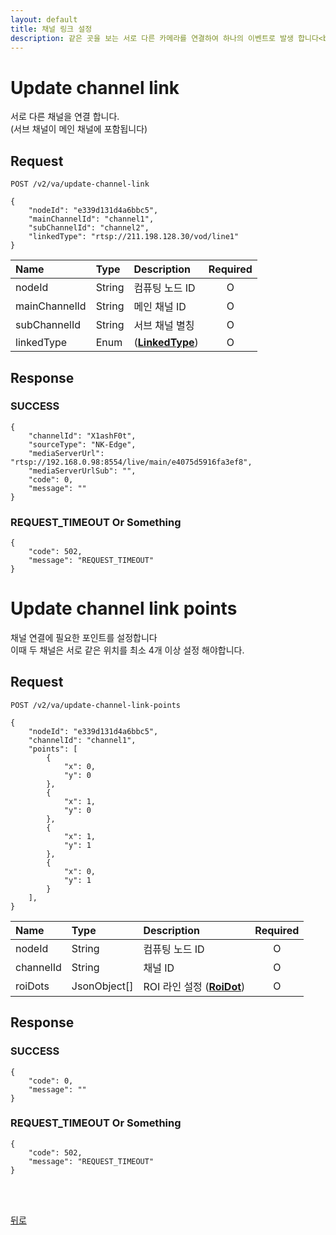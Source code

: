 ```yaml
---
layout: default
title: 채널 링크 설정
description: 같은 곳을 보는 서로 다른 카메라를 연결하여 하나의 이벤트로 발생 합니다<br>일반적으로 RGB + IR 카메라의 조합으로 사용됩니다.
---
```


# Update channel link
서로 다른 채널을 연결 합니다.
<br>
(서브 채널이 메인 채널에 포함됩니다)

## Request
```
POST /v2/va/update-channel-link

{
    "nodeId": "e339d131d4a6bbc5",
    "mainChannelId": "channel1",
    "subChannelId": "channel2",
    "linkedType": "rtsp://211.198.128.30/vod/line1"
}
```

| Name | Type | Description | Required |
| :---- | :---- |:---- |:----: |
| nodeId | String | 컴퓨팅 노드 ID | O |
| mainChannelId | String | 메인 채널 ID | O |
| subChannelId | String | 서브 채널 별칭 | O |
| linkedType | Enum | (**[LinkedType](../common/models.html#linkedtype)**) | O |

## Response

### SUCCESS
```
{
    "channelId": "X1ashF0t",
    "sourceType": "NK-Edge",
    "mediaServerUrl": "rtsp://192.168.0.98:8554/live/main/e4075d5916fa3ef8",
    "mediaServerUrlSub": "",
    "code": 0,
    "message": ""
}
``` 

### REQUEST_TIMEOUT Or Something
```
{
    "code": 502,
    "message": "REQUEST_TIMEOUT"
}
```

# Update channel link points
채널 연결에 필요한 포인트를 설정합니다
<br>
이때 두 채널은 서로 같은 위치를 최소 4개 이상 설정 해야합니다.

## Request
```
POST /v2/va/update-channel-link-points

{
    "nodeId": "e339d131d4a6bbc5",
    "channelId": "channel1",
    "points": [
        {
            "x": 0,
            "y": 0
        },
        {
            "x": 1,
            "y": 0
        },
        {
            "x": 1,
            "y": 1
        },
        {
            "x": 0,
            "y": 1
        }
    ],
}
```

| Name | Type | Description | Required |
| :---- | :---- |:---- |:----: |
| nodeId | String | 컴퓨팅 노드 ID | O |
| channelId | String | 채널 ID | O |
| roiDots | JsonObject[] | ROI 라인 설정 (**[RoiDot](../common/models.html/#roi-dot)**) | O |

## Response

### SUCCESS
```
{
    "code": 0,
    "message": ""
}
``` 

### REQUEST_TIMEOUT Or Something
```
{
    "code": 502,
    "message": "REQUEST_TIMEOUT"
}
```



<br><br>

[뒤로](../../../../../index.html)